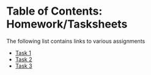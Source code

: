 # Table of Contents: Homework/Tasksheets
The following list contains links to various assignments
* [Task 1](http://github.com/chazcornwall/math4610/blob/master/tasksheets/tasksheet_01.md)
* [Task 2](http://github.com/chazcornwall/math4610/blob/master/tasksheets/tasksheet_02.md)
* [Task 3](http://github.com/chazcornwall/math4610/blob/master/tasksheets/tasksheet_03.md)
